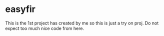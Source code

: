 easyfir
=======

This is the 1st project has created by me so this is just a try on proj. Do not expect too much nice code from here.